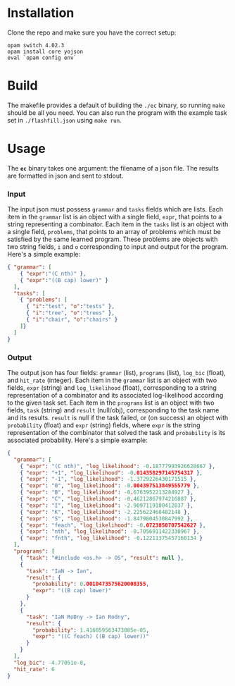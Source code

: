 # Installation

Clone the repo and make sure you have the correct setup:
```
opam switch 4.02.3
opam install core yojson
eval `opam config env`
```

# Build

The makefile provides a default of building the `./ec` binary, so running
`make` should be all you need. You can also run the program with the example
task set in `./flashfill.json` using `make run`.

# Usage

The **`ec`** binary takes one argument: the filename of a json file. The
results are formatted in json and sent to stdout.

### Input
The input json must possess `grammar` and `tasks` fields which are lists.
Each item in the `grammar` list is an object with a single field, `expr`,
that points to a string representing a combinator. Each item in the `tasks`
list is an object with a single field, `problems`, that points to an array
of problems which must be satisfied by the same learned program. These
problems are objects with two string fields, `i` and `o` corresponding to
input and output for the program. Here's a simple example:
```json
{ "grammar": [
    { "expr":"(C nth)" },
    { "expr":"((B cap) lower)" }
  ],
  "tasks": [
    { "problems": [
      { "i":"test", "o":"tests" },
      { "i":"tree", "o":"trees" },
      { "i":"chair", "o":"chairs" }
    ]}
  ]
}
```

### Output
The output json has four fields: `grammar` (list), `programs` (list),
`log_bic` (float), and `hit_rate` (integer). Each item in the `grammar` list
is an object with two fields, `expr` (string) and `log_likelihood` (float),
corresponding to a string representation of a combinator and its associated
log-likelihood according to the given task set. Each item in the `programs`
list is an object with two fields, `task` (string) and `result` (null/obj),
corresponding to the task name and its results. `result` is null if the task
failed, or (on success) an object with `probability` (float) and `expr`
(string) fields, where `expr` is the string representation of the combinator
that solved the task and `probability` is its associated probability. Here's
a simple example:
```json
{
  "grammar": [
    { "expr": "(C nth)", "log_likelihood": -0.18777993926628667 },
    { "expr": "+1", "log_likelihood": -0.014358297145754317 },
    { "expr": "-1", "log_likelihood": -1.3729226430171515 },
    { "expr": "0", "log_likelihood": -0.004397513849555779 },
    { "expr": "B", "log_likelihood": -0.6763952213284927 },
    { "expr": "C", "log_likelihood": -0.46212867974216887 },
    { "expr": "I", "log_likelihood": -2.9097119180412037 },
    { "expr": "K", "log_likelihood": -2.225622460482148 },
    { "expr": "S", "log_likelihood": -1.8479804530847992 },
    { "expr": "feach", "log_likelihood": -0.0723850707542627 },
    { "expr": "nth", "log_likelihood": -0.7056911422330967 },
    { "expr": "fnth", "log_likelihood": -0.12211375457160134 }
  ],
  "programs": [
    { "task": "#include <os.h> -> OS", "result": null },
    {
      "task": "IaN -> Ian",
      "result": {
        "probability": 0.0010473575620008355,
        "expr": "((B cap) lower)"
      }
    },
    {
      "task": "IaN RoDny -> Ian Rodny",
      "result": {
        "probability": 1.416059563473085e-05,
        "expr": "((C feach) ((B cap) lower))"
      }
    }
  ],
  "log_bic": -4.77051e-8,
  "hit_rate": 6
}

```
